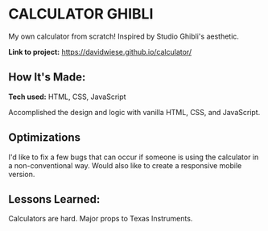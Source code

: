 # CALCULATOR GHIBLI

My own calculator from scratch! Inspired by Studio Ghibli's aesthetic.

**Link to project:** https://davidwiese.github.io/calculator/

## How It's Made:

**Tech used:** HTML, CSS, JavaScript

Accomplished the design and logic with vanilla HTML, CSS, and JavaScript.

## Optimizations

I'd like to fix a few bugs that can occur if someone is using the calculator in a non-conventional way. Would also like to create a responsive mobile version.

## Lessons Learned:

Calculators are hard. Major props to Texas Instruments.
